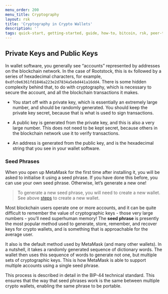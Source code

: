 ```yaml
---
menu_order: 200
menu_title: Cryptography
layout: rsk
title: 'Cryptography in Crypto Wallets'
description: ''
tags: quick-start, getting-started, guide, how-to, bitcoin, rsk, peer-to-peer, merged-mining, blockchain, powpeg
---
```


## Private Keys and Public Keys

In wallet software, you generally see “accounts” represented by addresses on the blockchain network.
In the case of Rootstock, this is `0x` followed by a series of hexadecimal characters, for example, `0xdfc0e6361fd1846a223e2d7834a5ebd441a16dd4`.
There is some hidden complexity behind that, to do with cryptography, which is necessary to secure the account, and all the blockchain transactions it makes.

- You start off with a private key, which is essentially an extremely large number, and should be randomly generated.
  You should keep the private key secret, because that is what is used to sign transactions.

- A public key is generated from the private key, and this is also a very large number.
  This does not need to be kept secret, because others in the blockchain network use it to verify transactions.

- An address is generated from the public key, and is the hexadecimal string that you see in your wallet software.

### Seed Phrases

When you open up MetaMask for the first time after installing it, you will be asked to initialise it using a seed phrase.
If you have done this before, you can use your own seed phrase. Otherwise, let’s generate a new one!

> To generate a new seed phrase, you will need to create a new wallet.
> See above [steps](#steps) to create a new wallet.

Most blockchain users operate one or more accounts, and it can be quite difficult to remember the value of cryptographic keys - those very large numbers - you’ll need superhuman memory!
The **seed phrase** is presently the most popular method used to generate, store, remember, and recover keys for crypto wallets, and is something that is approachable for the average user.

It also is the default method used by MetaMask (and many other wallets).
In a nutshell, it takes a randomly generated sequence of dictionary words.
The wallet then uses this sequence of words to generate not one, but multiple sets of cryptographic keys.
This is how MetaMask is able to support multiple accounts using a single seed phrase.

This process is described in detail in the BIP-44 technical standard.
This ensures that the way that seed phrases work is the same between multiple crypto wallets, enabling the same phrase to be portable.